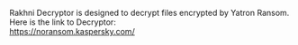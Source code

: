 Rakhni Decryptor is designed to decrypt files encrypted by Yatron Ransom.\
Here is the link to Decryptor:\
https://noransom.kaspersky.com/

